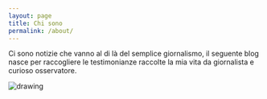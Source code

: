 ```yaml
---
layout: page
title: Chi sono
permalink: /about/
---
```


Ci sono notizie che vanno al di là del semplice giornalismo, il seguente blog nasce per
raccogliere le testimonianze raccolte la mia vita da giornalista e curioso osservatore.


<img src="https://frapiocov.github.io/leggere-morra/assets/images/chisono.jpg" alt="drawing"/>